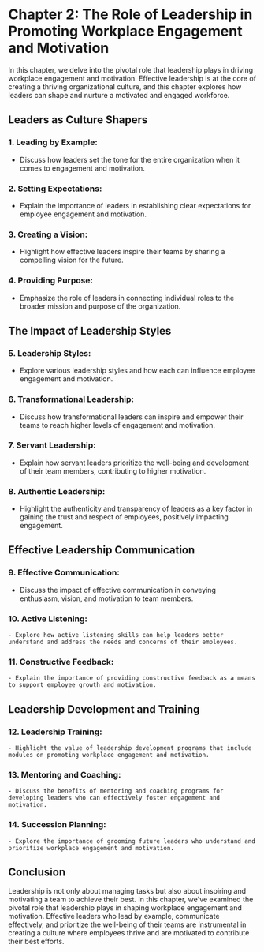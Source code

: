 Chapter 2: The Role of Leadership in Promoting Workplace Engagement and Motivation
==================================================================================

In this chapter, we delve into the pivotal role that leadership plays in driving workplace engagement and motivation. Effective leadership is at the core of creating a thriving organizational culture, and this chapter explores how leaders can shape and nurture a motivated and engaged workforce.

**Leaders as Culture Shapers**
------------------------------

### **1. Leading by Example:**

* Discuss how leaders set the tone for the entire organization when it comes to engagement and motivation.

### **2. Setting Expectations:**

* Explain the importance of leaders in establishing clear expectations for employee engagement and motivation.

### **3. Creating a Vision:**

* Highlight how effective leaders inspire their teams by sharing a compelling vision for the future.

### **4. Providing Purpose:**

* Emphasize the role of leaders in connecting individual roles to the broader mission and purpose of the organization.

**The Impact of Leadership Styles**
-----------------------------------

### **5. Leadership Styles:**

* Explore various leadership styles and how each can influence employee engagement and motivation.

### **6. Transformational Leadership:**

* Discuss how transformational leaders can inspire and empower their teams to reach higher levels of engagement and motivation.

### **7. Servant Leadership:**

* Explain how servant leaders prioritize the well-being and development of their team members, contributing to higher motivation.

### **8. Authentic Leadership:**

* Highlight the authenticity and transparency of leaders as a key factor in gaining the trust and respect of employees, positively impacting engagement.

**Effective Leadership Communication**
--------------------------------------

### **9. Effective Communication:**

* Discuss the impact of effective communication in conveying enthusiasm, vision, and motivation to team members.

### **10. Active Listening:**

    - Explore how active listening skills can help leaders better understand and address the needs and concerns of their employees.

### **11. Constructive Feedback:**

    - Explain the importance of providing constructive feedback as a means to support employee growth and motivation.

**Leadership Development and Training**
---------------------------------------

### **12. Leadership Training:**

    - Highlight the value of leadership development programs that include modules on promoting workplace engagement and motivation.

### **13. Mentoring and Coaching:**

    - Discuss the benefits of mentoring and coaching programs for developing leaders who can effectively foster engagement and motivation.

### **14. Succession Planning:**

    - Explore the importance of grooming future leaders who understand and prioritize workplace engagement and motivation.

**Conclusion**
--------------

Leadership is not only about managing tasks but also about inspiring and motivating a team to achieve their best. In this chapter, we've examined the pivotal role that leadership plays in shaping workplace engagement and motivation. Effective leaders who lead by example, communicate effectively, and prioritize the well-being of their teams are instrumental in creating a culture where employees thrive and are motivated to contribute their best efforts.
